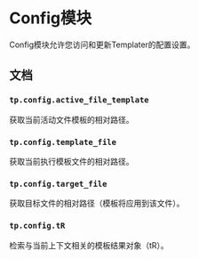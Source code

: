 # Config模块

Config模块允许您访问和更新Templater的配置设置。

<!-- toc -->

## 文档

### `tp.config.active_file_template` 

获取当前活动文件模板的相对路径。

### `tp.config.template_file` 

获取当前执行模板文件的相对路径。

### `tp.config.target_file` 

获取目标文件的相对路径（模板将应用到该文件）。

### `tp.config.tR` 

检索与当前上下文相关的模板结果对象（tR）。